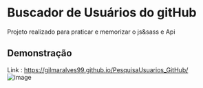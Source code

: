 
# Buscador de Usuários do gitHub

Projeto realizado para praticar e memorizar o js&sass e Api

## Demonstração
Link : https://gilmaralves99.github.io/PesquisaUsuarios_GitHub/ </br>
![image](https://user-images.githubusercontent.com/68366424/190202028-503cb401-c01e-4263-afef-bdc77b53aa00.png)





